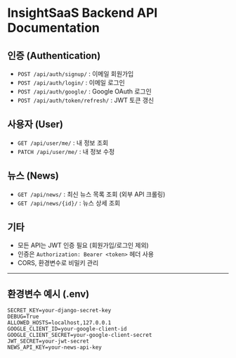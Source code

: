 # InsightSaaS Backend API Documentation

## 인증 (Authentication)
- `POST /api/auth/signup/` : 이메일 회원가입
- `POST /api/auth/login/` : 이메일 로그인
- `POST /api/auth/google/` : Google OAuth 로그인
- `POST /api/auth/token/refresh/` : JWT 토큰 갱신

## 사용자 (User)
- `GET /api/user/me/` : 내 정보 조회
- `PATCH /api/user/me/` : 내 정보 수정

## 뉴스 (News)
- `GET /api/news/` : 최신 뉴스 목록 조회 (외부 API 크롤링)
- `GET /api/news/{id}/` : 뉴스 상세 조회

## 기타
- 모든 API는 JWT 인증 필요 (회원가입/로그인 제외)
- 인증은 `Authorization: Bearer <token>` 헤더 사용
- CORS, 환경변수로 비밀키 관리

---

## 환경변수 예시 (.env)
```
SECRET_KEY=your-django-secret-key
DEBUG=True
ALLOWED_HOSTS=localhost,127.0.0.1
GOOGLE_CLIENT_ID=your-google-client-id
GOOGLE_CLIENT_SECRET=your-google-client-secret
JWT_SECRET=your-jwt-secret
NEWS_API_KEY=your-news-api-key
```